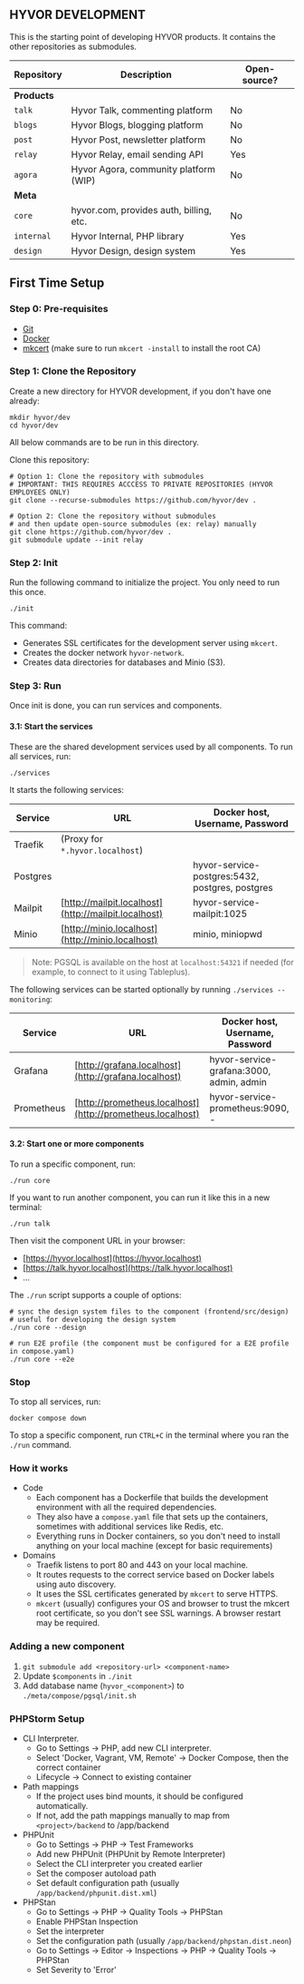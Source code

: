 ## HYVOR DEVELOPMENT

This is the starting point of developing HYVOR products. It contains the other repositories as submodules.

| Repository   | Description                             | Open-source? |
| ------------ | --------------------------------------- | ------------ |
| **Products** |                                         |              |
| `talk`       | Hyvor Talk, commenting platform         | No           |
| `blogs`      | Hyvor Blogs, blogging platform          | No           |
| `post`       | Hyvor Post, newsletter platform         | No           |
| `relay`      | Hyvor Relay, email sending API          | Yes          |
| `agora`      | Hyvor Agora, community platform (WIP)   | No           |
| **Meta**     |                                         |              |
| `core`       | hyvor.com, provides auth, billing, etc. | No           |
| `internal`   | Hyvor Internal, PHP library             | Yes          |
| `design`     | Hyvor Design, design system             | Yes          |

## First Time Setup

### Step 0: Pre-requisites

-   [Git](https://git-scm.com/downloads)
-   [Docker](https://docs.docker.com/engine/install/)
-   [mkcert](https://github.com/FiloSottile/mkcert) (make sure to run `mkcert -install` to install the root CA)

### Step 1: Clone the Repository

Create a new directory for HYVOR development, if you don't have one already:

```shell
mkdir hyvor/dev
cd hyvor/dev
```

All below commands are to be run in this directory.

Clone this repository:

```shell
# Option 1: Clone the repository with submodules
# IMPORTANT: THIS REQUIRES ACCCESS TO PRIVATE REPOSITORIES (HYVOR EMPLOYEES ONLY)
git clone --recurse-submodules https://github.com/hyvor/dev .

# Option 2: Clone the repository without submodules
# and then update open-source submodules (ex: relay) manually
git clone https://github.com/hyvor/dev .
git submodule update --init relay
```

### Step 2: Init

Run the following command to initialize the project. You only need to run this once.

```shell
./init
```

This command:

-   Generates SSL certificates for the development server using `mkcert`.
-   Creates the docker network `hyvor-network`.
-   Creates data directories for databases and Minio (S3).

### Step 3: Run

Once init is done, you can run services and components.

#### 3.1: Start the services

These are the shared development services used by all components. To run all services, run:

```shell
./services
```

It starts the following services:

| Service  | URL                                                  | Docker host, Username, Password                 |
| -------- | ---------------------------------------------------- | ----------------------------------------------- |
| Traefik  | (Proxy for `*.hyvor.localhost`)                      |                                                 |
| Postgres |                                                      | hyvor-service-postgres:5432, postgres, postgres |
| Mailpit  | [http://mailpit.localhost](http://mailpit.localhost) | hyvor-service-mailpit:1025                      |
| Minio    | [http://minio.localhost](http://minio.localhost)     | minio, miniopwd                                 |

> Note: PGSQL is available on the host at `localhost:54321` if needed (for example, to connect to it using Tableplus).

The following services can be started optionally by running `./services --monitoring`:

| Service    | URL                                                        | Docker host, Username, Password          |
| ---------- | ---------------------------------------------------------- | ---------------------------------------- |
| Grafana    | [http://grafana.localhost](http://grafana.localhost)       | hyvor-service-grafana:3000, admin, admin |
| Prometheus | [http://prometheus.localhost](http://prometheus.localhost) | hyvor-service-prometheus:9090, -         |

#### 3.2: Start one or more components

To run a specific component, run:

```shell
./run core
```

If you want to run another component, you can run it like this in a new terminal:

```shell
./run talk
```

Then visit the component URL in your browser:

-   [https://hyvor.localhost](https://hyvor.localhost)
-   [https://talk.hyvor.localhost](https://talk.hyvor.localhost)
-   ...

The `./run` script supports a couple of options:

```shell
# sync the design system files to the component (frontend/src/design)
# useful for developing the design system
./run core --design

# run E2E profile (the component must be configured for a E2E profile in compose.yaml)
./run core --e2e
```

### Stop

To stop all services, run:

```shell
docker compose down
```

To stop a specific component, run `CTRL+C` in the terminal where you ran the `./run` command.

### How it works

-   Code
    -   Each component has a Dockerfile that builds the development environment with all the required dependencies.
    -   They also have a `compose.yaml` file that sets up the containers, sometimes with additional services like Redis, etc.
    -   Everything runs in Docker containers, so you don't need to install anything on your local machine (except for basic requirements)
-   Domains
    -   Traefik listens to port 80 and 443 on your local machine.
    -   It routes requests to the correct service based on Docker labels using auto discovery.
    -   It uses the SSL certificates generated by `mkcert` to serve HTTPS.
    -   `mkcert` (usually) configures your OS and browser to trust the mkcert root certificate, so you don't see SSL warnings. A browser restart may be required.

### Adding a new component

1. `git submodule add <repository-url> <component-name>`
2. Update `$components` in `./init`
3. Add database name (`hyvor_<component>`) to `./meta/compose/pgsql/init.sh`

### PHPStorm Setup

-   CLI Interpreter.
    -   Go to Settings -> PHP, add new CLI interpreter.
    -   Select 'Docker, Vagrant, VM, Remote' -> Docker Compose, then the correct container
    -   Lifecycle -> Connect to existing container
-   Path mappings
    -   If the project uses bind mounts, it should be configured automatically.
    -   If not, add the path mappings manually to map from `<project>/backend` to /app/backend
-   PHPUnit
    -   Go to Settings -> PHP -> Test Frameworks
    -   Add new PHPUnit (PHPUnit by Remote Interpreter)
    -   Select the CLI interpreter you created earlier
    -   Set the composer autoload path
    -   Set default configuration path (usually `/app/backend/phpunit.dist.xml`)
-   PHPStan
    -   Go to Settings -> PHP -> Quality Tools -> PHPStan
    -   Enable PHPStan Inspection
    -   Set the interpreter
    -   Set the configuration path (usually `/app/backend/phpstan.dist.neon`)
    -   Go to Settings -> Editor -> Inspections -> PHP -> Quality Tools -> PHPStan
    -   Set Severity to 'Error'
